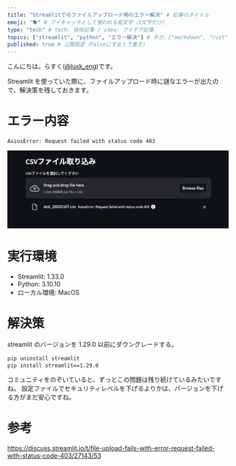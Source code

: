 ```yaml
---
title: "Streamlitでのファイルアップロード時のエラー解決" # 記事のタイトル
emoji: "🐕" # アイキャッチとして使われる絵文字（1文字だけ）
type: "tech" # tech: 技術記事 / idea: アイデア記事
topics: ["streamlit", "python", "エラー解決"] # タグ。["markdown", "rust", "aws"]のように指定する
published: true # 公開設定（falseにすると下書き）
---
```


こんにちは。らすく([@lusk_eng](<[lusk_eng](https://twitter.com/lusk_eng)>))です。

Streamlit を使っていた際に、ファイルアップロード時に謎なエラーが出たので、解決策を残しておきます。

# エラー内容

```
AxiosError: Request failed with status code 403
```

![エラー画面](/images/streamlit-error/streamlit_error.png)

# 実行環境

- Streamlit: 1.33.0
- Python: 3.10.10
- ローカル環境: MacOS

# 解決策

streamlit のバージョンを 1.29.0 以前にダウングレードする。

```
pip uninstall streamlit
pip install streamlit==1.29.0
```

コミュニティをのぞいていると、ずっとこの問題は残り続けているみたいですね。
設定ファイルでセキュリティレベルを下げるよりかは、バージョンを下げる方がまだ安心ですね。

# 参考

https://discuss.streamlit.io/t/file-upload-fails-with-error-request-failed-with-status-code-403/27143/53
